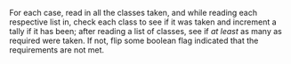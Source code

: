 For each case, read in all the classes taken, and while reading each respective list in, check each class to see if it was taken and increment a tally if it has been; after reading a list of classes, see if *at least* as many as required were taken. If not, flip some boolean flag indicated that the requirements are not met.
